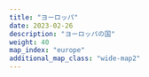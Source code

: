 ```yaml
---
title: "ヨーロッパ"
date: 2023-02-26
description: "ヨーロッパの国"
weight: 40
map_index: "europe"
additional_map_class: "wide-map2"
---
```

